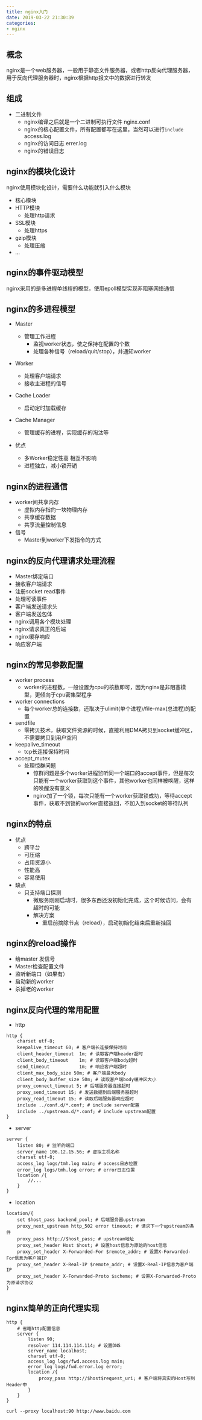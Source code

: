 ```yaml
---
title: nginx入门
date: 2019-03-22 21:30:39
categories:
- nginx
---
```


## 概念
nginx是一个web服务器，一般用于静态文件服务器，或者http反向代理服务器，用于反向代理服务器时，nginx根据http报文中的数据进行转发

## 组成
- 二进制文件
    - nginx编译之后就是一个二进制可执行文件
nginx.conf
    - nginx的核心配置文件，所有配置都写在这里，当然可以进行`include`
access.log
    - nginx的访问日志
errer.log
    - nginx的错误日志

## nginx的模块化设计
nginx使用模块化设计，需要什么功能就引入什么模块
- 核心模块
- HTTP模块
    - 处理http请求
- SSL模块
    - 处理https
- gzip模块
    - 处理压缩
- ...

## nginx的事件驱动模型
nginx采用的是多进程单线程的模型，使用epoll模型实现非阻塞网络通信

## nginx的多进程模型
- Master
    - 管理工作进程
        - 监视worker状态，使之保持在配置的个数
        - 处理各种信号（reload/quit/stop），并通知worker
- Worker
    - 处理客户端请求
    - 接收主进程的信号
- Cache Loader
    - 启动定时加载缓存
- Cache Manager
    - 管理缓存的进程，实现缓存的淘汰等

- 优点
    - 多Worker稳定性高 相互不影响
    - 进程独立，减小锁开销
                

## nginx的进程通信
- worker间共享内存
    - 虚拟内存指向一块物理内存
    - 共享缓存数据
    - 共享流量控制信息
- 信号
    - Master到worker下发指令的方式


## nginx的反向代理请求处理流程
- Master绑定端口
- 接收客户端请求
- 注册socket read事件
- 处理可读事件
- 客户端发送请求头
- 客户端发送包体
- nginx调用各个模块处理
- nginx请求真正的后端
- nginx缓存响应
- 响应客户端

## nginx的常见参数配置
- worker process
    - worker的进程数，一般设置为cpu的核数即可，因为nginx是非阻塞模型，更倾向于cpu密集型程序
- worker connections
    - 每个worker总的连接数，还取决于ulimit(单个进程)/file-max(总进程)的配置
- sendfile 
    - 零拷贝技术，获取文件资源的时候，直接利用DMA拷贝到socket缓冲区，不需要拷贝到用户空间
- keepalive_timeout
    - tcp长连接保持时间
- accept_mutex
    - 处理惊群问题
        - 惊群问题是多个worker进程监听同一个端口的accept事件，但是每次只能有一个worker获取到这个事件，其他worker也同样被唤醒，这样的唤醒没有意义
        - nginx加了一个锁，每次只能有一个worker获取锁成功，等待accept事件，获取不到锁的worker直接返回，不加入到socket的等待队列

## nginx的特点
- 优点
    - 跨平台 
    - 可压缩
    - 占用资源小
    - 性能高
    - 容易使用
- 缺点
    - 只支持端口探测
        - 微服务刚刚启动时，很多东西还没初始化完成，这个时候访问，会有超时的可能
        - 解决方案
            - 重启前摘除节点（reload），启动初始化结束后重新挂回

## nginx的reload操作
- 给master 发信号
- Master检查配置文件
- 监听新端口（如果有）
- 启动新的worker
- 杀掉老的worker

## nginx反向代理的常用配置
- http
```text
http {
    charset utf-8;
    keepalive_timeout 60; # 客户端长连接保持时间
    client_header_timeout  1m; # 读取客户端header超时
    client_body_timeout    1m; # 读取客户端body超时
    send_timeout           1m; # 响应客户端超时
    client_max_body_size 50m; # 客户端最大body
    client_body_buffer_size 50m; # 读取客户端body缓冲区大小
    proxy_connect_timeout 5; # 后端服务器连接超时
    proxy_send_timeout 15; # 发送数据到后端服务器超时
    proxy_read_timeout 15; # 读取后端服务器响应超时
    include ../conf.d/*.conf; # include server配置
    include ../upstream.d/*.conf; # include upstream配置
}
```

- server
```
server {
    listen 80; # 监听的端口
    server_name 106.12.15.56; # 虚拟主机名称
    charset utf-8;
    access_log logs/tmh.log main; # access日志位置
    error_log logs/tmh.log error; # error日志位置
    location /{
        //...
    }
}
```

- location
```text
location/{
    set $host_pass backend_pool; # 后端服务器upstream
    proxy_next_upstream http_502 error timeout; # 请求下一个upstream的条件
    proxy_pass http://$host_pass; # upstream地址
    proxy_set_header Host $host; # 设置host信息为原始的host信息
    proxy_set_header X-Forwarded-For $remote_addr; # 设置X-Forwarded-For信息为客户端IP
    proxy_set_header X-Real-IP $remote_addr; # 设置X-Real-IP信息为客户端IP
    proxy_set_header X-Forwarded-Proto $scheme; # 设置X-Forwarded-Proto为原请求协议
}
```

## nginx简单的正向代理实现
```
http {
    # 省略http配置信息
    server {
        listen 90;
        resolver 114.114.114.114; # 设置DNS
        server_name localhost; 
        charset utf-8;
        access_log logs/fwd.access.log main;
        error_log logs/fwd.error.log error;
        location /{
            proxy_pass http://$host$request_uri; # 客户端将真实的Host写到Header中
        }
    }
}

curl --proxy localhost:90 http://www.baidu.com
```